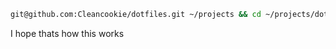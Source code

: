 ```sh
git@github.com:Cleancookie/dotfiles.git ~/projects && cd ~/projects/dotfiles && stow *
```

I hope thats how this works
